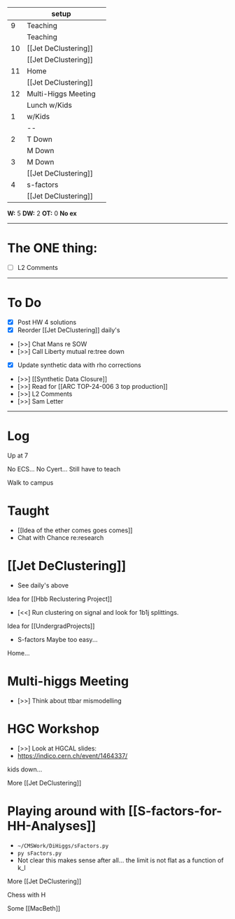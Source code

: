 
|     | setup                |     |
| --- | -------------------- | --- |
| 9   | Teaching             |     |
|     | Teaching             |     |
| 10  | [[Jet DeClustering]] |     |
|     | [[Jet DeClustering]] |     |
| 11  | Home                 |     |
|     | [[Jet DeClustering]] |     |
| 12  | Multi-Higgs Meeting  |     |
|     | Lunch w/Kids         |     |
| 1   | w/Kids               |     |
|     | --                   |     |
| 2   | T Down               |     |
|     | M Down               |     |
| 3   | M Down               |     |
|     | [[Jet DeClustering]] |     |
| 4   | s-factors            |     |
|     | [[Jet DeClustering]] |     |

**W:** 5
**DW:** 2
**OT:** 0 
**No ex**

---
# The ONE thing: 
- [ ] L2 Comments

---
# To Do

- [x] Post HW 4 solutions
- [x]  Reorder [[Jet DeClustering]] daily's
- [>>] Chat Mans re SOW
- [>>] Call Liberty mutual re:tree down
- [x]  Update synthetic data with rho corrections
- [>>]  [[Synthetic Data Closure]]
- [>>] Read for [[ARC TOP-24-006 3 top production]]
- [>>] L2 Comments
- [>>] Sam Letter

---

# Log

Up at 7

No ECS... No Cyert... Still have to teach

Walk to campus

# Taught
- [[Idea of the ether comes goes comes]]
- Chat with Chance re:research

# [[Jet DeClustering]]
- See daily's above

Idea for [[Hbb Reclustering Project]]
- [<<] Run clustering on signal and look for 1b1j splittings. 

Idea for [[UndergradProjects]]
- S-factors Maybe too easy...

Home...

# Multi-higgs Meeting
- [>>] Think about ttbar mismodelling


# HGC Workshop
- [>>] Look at HGCAL slides: 
- https://indico.cern.ch/event/1464337/

kids down...

More [[Jet DeClustering]]

# Playing around with [[S-factors-for-HH-Analyses]]
- `~/CMSWork/DiHiggs/sFactors.py`
- `py sFactors.py`
- Not clear this makes sense after all... the limit is not flat as a function of k_l

More [[Jet DeClustering]]

Chess with H

Some [[MacBeth]]